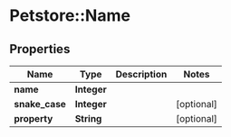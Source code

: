 # Petstore::Name

## Properties
Name | Type | Description | Notes
------------ | ------------- | ------------- | -------------
**name** | **Integer** |  | 
**snake_case** | **Integer** |  | [optional] 
**property** | **String** |  | [optional] 


